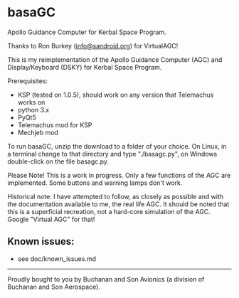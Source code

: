 basaGC
======

Apollo Guidance Computer for Kerbal Space Program.

Thanks to Ron Burkey (<info@sandroid.org>) for VirtualAGC!

This is my reimplementation of the Apollo Guidance Computer (AGC) and Display/Keyboard (DSKY) for Kerbal Space Program.


Prerequisites:

- KSP (tested on 1.0.5), should work on any version that Telemachus works on
- python 3.x
- PyQt5
- Telemachus mod for KSP
- Mechjeb mod

To run basaGC, unzip the download to a folder of your choice. On Linux, in a terminal change to
that directory and type "./basagc.py", on Windows double-click on the file basagc.py.

Please Note! This is a work in progress. Only a few functions of the AGC are implemented. Some buttons and warning
lamps don't work.

Historical note: I have attempted to follow, as closely as possible and with the documentation available to me, the
real life AGC. It should be noted that this is a superficial recreation, not a hard-core simulation of the AGC. Google
"Virtual AGC" for that!

Known issues:
------------
- see doc/known_issues.md



***
Proudly bought to you by Buchanan and Son Avionics (a division of Buchanan and Son Aerospace).
